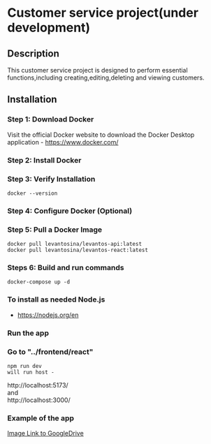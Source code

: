 # Customer service project(under development)

## Description

This customer service project is designed to perform essential functions,including creating,editing,deleting and viewing customers.

## Installation

### Step 1: Download Docker

Visit the official Docker website to download the Docker Desktop application
    - https://www.docker.com/

### Step 2: Install Docker

### Step 3: Verify Installation
    docker --version
### Step 4: Configure Docker (Optional)
### Step 5: Pull a Docker Image
    docker pull levantosina/levantos-api:latest
    docker pull levantosina/levantos-react:latest

### Steps 6: Build and run commands
    docker-compose up -d

### To install as needed Node.js
- https://nodejs.org/en

### Run the app
### Go to "../frontend/react" 
    npm run dev
    will run host - 
http://localhost:5173/  
and  
http://localhost:3000/


### Example of the app
[Image Link to GoogleDrive ](https://drive.google.com/file/d/1W2fpjDFkVc22vkvFjYA7D_saYh5d4erk/view?usp=sharing)




